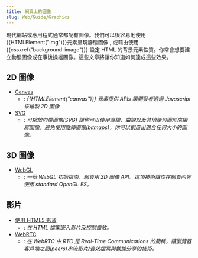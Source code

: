 ```yaml
---
title: 網頁上的圖像
slug: Web/Guide/Graphics
---
```


現代網站或應用程式通常都配有圖像。我們可以很容易地使用{{HTMLElement("img")}}元素呈現靜態圖像 , 或藉由使用{{cssxref("background-image")}} 設定 HTML 的背景元素性質。你常會想要建立動態圖像或在事後操縱圖像。這些文章將讓你知道如何達成這些效果。

## 2D 圖像

- [Canvas](/zh-TW/docs/Web/API/Canvas_API)
  - : _{{HTMLElement("canvas")}} 元素提供_ _APIs 讓開發者透過 Javascript 來繪製 2D 圖像._
- [SVG](/zh-TW/docs/Web/SVG)
  - : _可縮放向量圖像(SVG) 讓你可以使用直線，曲線以及其他幾何圖形來編寫圖像。避免使用點陣圖像(bitmaps)，你可以創造出適合任何大小的圖像。_

## 3D 圖像

- [WebGL](/zh-TW/docs/Web/WebGL)
  - : _一份 WebGL 初始指南，網頁用 3D 圖像 API。這項技術讓你在網頁內容使用 standard OpenGL ES。_

## 影片

- [使用 HTML5 影音](/zh-TW/docs/Web/Guide/HTML/Using_HTML5_audio_and_video)
  - : _在 HTML 檔案嵌入影片及控制播放。_
- [WebRTC](/zh-TW/docs/WebRTC)
  - : _在 WebRTC 中 RTC 是 Real-Time Communications 的簡稱，讓瀏覽器客戶端之間(peers)串流影片/音效檔案與數據分享的技術。_

